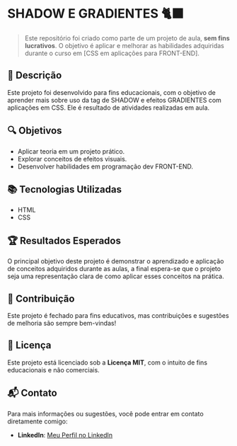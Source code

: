 # SHADOW E GRADIENTES 🐈‍⬛

> Este repositório foi criado como parte de um projeto de aula, **sem fins lucrativos**. O objetivo é aplicar e melhorar as habilidades adquiridas durante o curso em [CSS em aplicações para FRONT-END].

## 📝 Descrição

Este projeto foi desenvolvido para fins educacionais, com o objetivo de aprender mais sobre uso da tag de SHADOW e efeitos GRADIENTES com aplicações em CSS. Ele é resultado de atividades realizadas em aula.

## 🔍 Objetivos

- Aplicar teoria em um projeto prático.
- Explorar conceitos de efeitos visuais.
- Desenvolver habilidades em programação dev FRONT-END.

## 📚 Tecnologias Utilizadas

- HTML
- CSS

## 🏆 Resultados Esperados

O principal objetivo deste projeto é demonstrar o aprendizado e aplicação de conceitos adquiridos durante as aulas, a final espera-se que o projeto seja uma representação clara de como aplicar esses conceitos na prática.

## 🤝 Contribuição

Este projeto é fechado para fins educativos, mas contribuições e sugestões de melhoria são sempre bem-vindas! 

## 📜 Licença

Este projeto está licenciado sob a **Licença MIT**, com o intuito de fins educacionais e não comerciais.

## 📬 Contato

Para mais informações ou sugestões, você pode entrar em contato diretamente comigo:

- **LinkedIn**: [Meu Perfil no LinkedIn](https://www.linkedin.com/in/samuel-fernandes-761aa9334)

